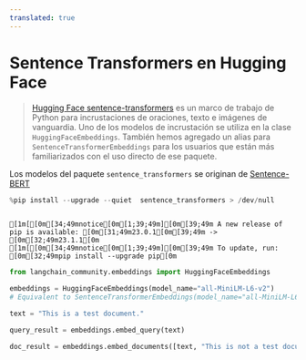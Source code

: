 ```yaml
---
translated: true
---
```


# Sentence Transformers en Hugging Face

>[Hugging Face sentence-transformers](https://huggingface.co/sentence-transformers) es un marco de trabajo de Python para incrustaciones de oraciones, texto e imágenes de vanguardia.
>Uno de los modelos de incrustación se utiliza en la clase `HuggingFaceEmbeddings`.
>También hemos agregado un alias para `SentenceTransformerEmbeddings` para los usuarios que están más familiarizados con el uso directo de ese paquete.

Los modelos del paquete `sentence_transformers` se originan de [Sentence-BERT](https://arxiv.org/abs/1908.10084)

```python
%pip install --upgrade --quiet  sentence_transformers > /dev/null
```

```output

[1m[[0m[34;49mnotice[0m[1;39;49m][0m[39;49m A new release of pip is available: [0m[31;49m23.0.1[0m[39;49m -> [0m[32;49m23.1.1[0m
[1m[[0m[34;49mnotice[0m[1;39;49m][0m[39;49m To update, run: [0m[32;49mpip install --upgrade pip[0m
```

```python
from langchain_community.embeddings import HuggingFaceEmbeddings
```

```python
embeddings = HuggingFaceEmbeddings(model_name="all-MiniLM-L6-v2")
# Equivalent to SentenceTransformerEmbeddings(model_name="all-MiniLM-L6-v2")
```

```python
text = "This is a test document."
```

```python
query_result = embeddings.embed_query(text)
```

```python
doc_result = embeddings.embed_documents([text, "This is not a test document."])
```
